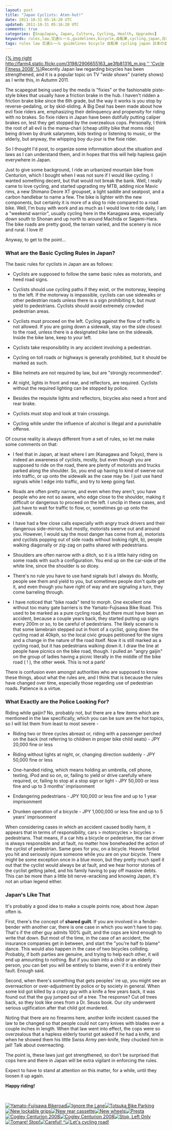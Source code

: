 ```yaml
---           
layout: post
title: "Japan Cyclists: Aten-hut!"
date: 2011-10-31 05:16:20 UTC
updated: 2011-10-31 05:16:20 UTC
comments: true
categories: [SnapJapan, Japan, Culture, Cycling, Health, Upgrades]
keywords: rules,law,交通ルール,guidelines,bicycle,自転車,cycling,japan,日本の自転車の法律
tags: rules law 交通ルール guidelines bicycle 自転車 cycling japan 日本の自転車の法律
---
```

 


[{% img right http://farm4.static.flickr.com/3198/2906655163_ae3fb81316_m.jpg '' 'Cycle Fitness 2008' %}](http://www.flickr.com/photos/81796435@N00/2906655163 "View 'Cycle Fitness 2008' on Flickr.com")Recently Japan law regarding bicycles has been strengthened, and it is a popular topic on TV "_wide shows_" (variety shows) as I write this, in Autumn 2011.




The scapegoat being used by the media is "fixies" or the fashionable piste-style bikes that usually have a friction brake in the hub. I haven't ridden a friction brake bike since the 6th grade, but the way it works is you stop by reverse-pedaling, or by skid-sliding. A Big Deal has been made about how evil fixie riders are, emphasizing their delinquency and propensity for riding with no brakes. So fixie riders in Japan have been dutifully putting caliper brakes on, lest they get stopped by the overzealous cops. Personally, I think the root of all evil is the mama-chari (cheap utility bike that moms ride) being driven by drunk salarymen, kids texting or listening to music, or the elderly, but anyway, the whipping boy du-jour is the fixie rider.




So I thought I'd post, to organize some information about the situation and laws as I can understand them, and in hopes that this will help hapless gaijin everywhere in Japan.




Just to give some background, I ride an urbanized mountain bike from Centurion, which I bought when I was not sure if I would like cycling. I wanted something decent, but that would not break the bank. Well, I really came to love cycling, and started upgrading my MTB, adding nice Mavic rims, a new Shimano Deore XT groupset, a light saddle and seatpost, and a carbon handlebar to name a few. The bike is lighter with the new components, but certainly it is more of a slog to ride compared to a road bike. Well, I'm busy with work and as much as I would love to ride daily, I am a "weekend warrior", usually cycling here in the Kanagawa area, especially down south to Shonan and up north to around Machida or Sagami-Hara. The bike roads are pretty good, the terrain varied, and the scenery is nice and rural. I love it!




Anyway, to get to the point...


### What are the Basic Cycling Rules in Japan?



The basic rules for cyclists in Japan are as follows:


- Cyclists are supposed to follow the same basic rules as motorists, and heed road signs. 

- Cyclists should use cycling paths if they exist, or the motorway, keeping to the left. If the motorway is impassible, cyclists can use sidewalks or other pedestrian roads unless there is a sign prohibiting it, but must yield to pedestrians. Cyclists should avoid extremely crowded pedestrian areas. 

- Cyclists must proceed on the left. Cycling against the flow of traffic is not allowed. If you are going down a sidewalk, stay on the side closest to the road, unless there is a designated bike lane on the sidewalk. Inside the bike lane, keep to your left. 

- Cyclists take responsibility in any accident involving a pedestrian.

- Cycling on toll roads or highways is generally prohibited, but it should be marked as such. 

- Bike helmets are not required by law, but are "strongly recommended". 

- At night, lights in front and rear, and reflectors, are required. Cyclists without the required lighting can be stopped by police. 

- Besides the requisite lights and reflectors, bicycles also need a front and rear brake. 

- Cyclists must stop and look at train crossings. 

- Cycling while under the influence of alcohol is illegal and a punishable offense. 



Of course reality is always different from a set of rules, so let me make some comments on that:


- I feel that in Japan, at least where I am (Kanagawa and Tokyo), there is indeed an awareness of cyclists, mostly, but even though you are supposed to ride on the road, there are plenty of motorists and trucks parked along the shoulder. So, you end up having to kind of swerve out into traffic, or up onto the sidewalk as the case may be. I just use hand signals while I edge into traffic, and try to keep going fast. 

- Roads are often pretty narrow, and even when they aren't, you have people who are not so aware, who edge close to the shoulder, making it difficult or dangerous to proceed on the left. I unclip in these cases, and just have to wait for traffic to flow, or, sometimes go up onto the sidewalk. 

- I have had a few close calls especially with angry truck drivers and their dangerous side-mirrors, but mostly, motorists swerve out and around you. However, I would say the most danger has come from a), motorists and cyclists popping out of side roads without looking right, b), people walking diagonally or zig-zag on paths shared with pedestrians. 

- Shoulders are often narrow with a ditch, so it is a little hairy riding on some roads with such a configuration. You end up on the car-side of the white line, since the shoulder is so dicey. 

- There's no rule you have to use hand signals but I always do. Mostly, people see them and yield to you, but sometimes people don't quite get it, and even though you have right of way and are signaling a turn, they come barreling through. 

- I have noticed that "bike roads" tend to morph. One excellent one without too many gate barriers is the Yamato-Fujisawa Bike Road. This used to be marked as a pure cycling road, but there must have been an accident, because a couple years back, they started putting up signs every 200m or so, to be careful of pedestrians. The likely scenario is that some lamebrain stepped out in front of a cyclist, going down the cycling road at 40kph, so the local civic groups petitioned for the signs and a change in the nature of the road itself. Now it is still marked as a cycling road, but it has pedestrians walking down it. I draw the line at people have picnics on the bike road, though. I pulled an "angry gaijin" on the group of ladies having a picnic literally in the middle of the bike road ( ! ), the other week. This is not a park! 



There is confusion even amongst authorities who are supposed to know these things, about what the rules are, and I think that is because the rules have changed over time, especially those regarding use of pedestrian roads. Patience is a virtue.


### What Exactly are the Police Looking For?



Riding while gaijin? No, probably not, but there are a few items which are mentioned in the law specifically, which you can be sure are the hot topics, so I will list them from least to most severe -


- Riding two or three cycles abreast or, riding with a passenger perched on the back (not referring to children in proper bike child seats) - JPY 20,000 fine or less

- Riding without lights at night, or, changing direction suddenly - JPY 50,000 fine or less

- One-handed riding, which means holding an umbrella, cell phone, texting, iPod and so on, or, failing to yield or drive carefully where required, or, failing to stop at a stop sign or light - JPY 50,000 or less fine and up to 3 months' imprisonment

- Endangering pedestrians - JPY 100,000 or less fine and up to 1 year imprisonment

- Drunken operation of a bicycle - JPY 1,000,000 or less fine and up to 5 years' imprisonment



When considering cases in which an accident caused bodily harm, it appears that in terms of responsibility, cars > motorcycles > bicycles > pedestrians. That means, if a car hits a bicycle or pedestrian, the car driver is always responsible and at fault, no matter how boneheaded the action of the cyclist of pedestrian. Same goes for you, on a bicycle. Heaven forbid you hit and seriously injure someone while you are on your bicycle. There might be some exception once in a blue moon, but they pretty much spell it out that the cyclist would always be at fault, and we hear horror stories of the cyclist getting jailed, and his family having to pay off massive debts. This can be more than a little bit nerve-wracking and knowing Japan, it's not an urban legend either.


### Japan's Like That



It's probably a good idea to make a couple points now, about how Japan often is.




First, there's the concept of **shared guilt**. If you are involved in a fender-bender with another car, there is one case in which you won't have to pay. That's if the other guy admits 100% guilt, and the cops are kind enough to write that down. But most of the time, in the case of an accident, the insurance companies get in between, and start the "you're half to blame" dance. This would also happen in the case of two bicycles colliding. Probably, if both parties are genuine, and trying to help each other, it will end up amounting to nothing. But if you slam into a child or an elderly person, you can bet you will be entirely to blame, even if it is entirely their fault. Enough said.




Second, when there's something that gets peoples' ire up, you might see an overreaction or over-adjustment by police or by society in general. When some kid got killed by a crazy guy with a knife a few years back, it was found out that the guy jumped out of a tree. The response? Cut _all_ trees back, so they look like ones from a Dr. Seuss book. Our city underwent serious uglification after that child got murdered.




Noting that there are no firearms here, another knife incident caused the law to be changed so that people could not carry knives with blades over a couple inches in length. When that law went into effect, the cops were so overzealous that a hapless elderly tourist got asked if he had a knife, and when he showed them his little Swiss Army pen-knife, they chucked him in jail! Talk about overreacting.




The point is, these laws just got strengthened, so don't be surprised that cops here and there in Japan will be extra vigilant in enforcing the rules.




Expect to have to stand at attention on this matter, for a while, until they loosen it up again.




**Happy riding!**




 




[![Yamato-Fujisawa Bikeroad](http://farm6.static.flickr.com/5048/5315287938_cea981e80a_s.jpg)](http://www.flickr.com/photos/81796435@N00/5315287938 "View 'Yamato-Fujisawa Bikeroad' on Flickr.com")[![Ignore the Lane](http://farm5.static.flickr.com/4034/5126355150_b5d6cf12a3_s.jpg)](http://www.flickr.com/photos/81796435@N00/5126355150 "View 'Ignore the Lane' on Flickr.com")[![Totsuka Bike Parking](http://farm5.static.flickr.com/4104/5093765850_b39f685b42_s.jpg)](http://www.flickr.com/photos/81796435@N00/5093765850 "View 'Totsuka Bike Parking' on Flickr.com")[![New lockable grips](http://farm3.static.flickr.com/2654/4021687588_9ef4c9db72_s.jpg)](http://www.flickr.com/photos/81796435@N00/4021687588 "View 'New lockable grips' on Flickr.com")[![New rear cassette](http://farm3.static.flickr.com/2666/4020922591_85356d320d_s.jpg)](http://www.flickr.com/photos/81796435@N00/4020922591 "View 'New rear cassette' on Flickr.com")[![New wheels](http://farm3.static.flickr.com/2760/4021682632_212762d07c_s.jpg)](http://www.flickr.com/photos/81796435@N00/4021682632 "View 'New wheels' on Flickr.com")[![Presta ](http://farm3.static.flickr.com/2451/3882019093_918afc6b97_s.jpg)](http://www.flickr.com/photos/81796435@N00/3882019093 "View 'Presta ")[![Cogley Centurion 2008](http://farm4.static.flickr.com/3090/2907501600_ec08ac8893_s.jpg)](http://www.flickr.com/photos/81796435@N00/2907501600 "View 'Cogley Centurion 2008' on Flickr.com")[![Cogley Centurion 2008](http://farm4.static.flickr.com/3121/2907496862_2577e6a536_s.jpg)](http://www.flickr.com/photos/81796435@N00/2907496862 "View 'Cogley Centurion 2008' on Flickr.com")[![Stop, Left Only](http://farm4.static.flickr.com/3381/4572543331_5131bb0efa_s.jpg)](http://www.flickr.com/photos/81796435@N00/4572543331 "View 'Stop, Left Only' on Flickr.com")[![Tomare! Stop!](http://farm5.static.flickr.com/4052/4570485576_9a7c50717f_s.jpg)](http://www.flickr.com/photos/81796435@N00/4570485576 "View 'Tomare! Stop!' on Flickr.com")[![Careful! ^](http://farm4.static.flickr.com/3432/4570483736_a56f82b2df_s.jpg)](http://www.flickr.com/photos/81796435@N00/4570483736 "View 'Careful! ^' on Flickr.com")[![Let's cycling road!](http://farm7.static.flickr.com/6067/6146615777_9606168ec3_s.jpg)](http://www.flickr.com/photos/81796435@N00/6146615777 "View 'Let's cycling road!' on Flickr.com")



